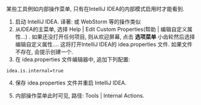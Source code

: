 [//]: # (title: 启用内部模式)

<!-- Copyright 2000-2022 JetBrains s.r.o. and other contributors. Use of this source code is governed by the Apache 2.0 license that can be found in the LICENSE file. -->

某些工具例如内部操作菜单, 只有在IntelliJ IDEA的内部模式启用时才能看到.

<procedure title="配置内部模式">

1. 启动 IntelliJ IDEA.  <note>译著: 或 WebStorm 等的操作类似</note>
2. 从IDEA的主菜单, 选择  <path>Help | Edit Custom Properties(帮助 | 编辑自定义属性...) </path>.
如果还没打开任何项目, 则从欢迎屏幕, 点击 **选项菜单** 小齿轮然后选择 <path>编辑自定义属性...</path>.
这将打开IntelliJ IDEA的 <path>idea.properties</path> 文件. 如果文件不存在, 会提示创建一个.
3. 在 <path>idea.properties</path> 文件编辑器中, 追加下列配置:

```properties
idea.is.internal=true
```
4. 保存 <path>idea.properties</path> 文件并重启 IntelliJ IDEA.

5. 内部操作菜单此时可见, 路径: <path>Tools | Internal Actions</path>.

</procedure>
